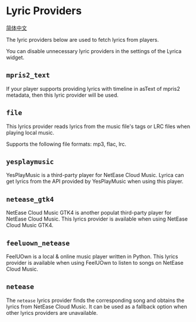 # Lyric Providers

[简体中文](LYRIC_PROVIDERS.zh.md)

The lyric providers below are used to fetch lyrics from players.

You can disable unnecessary lyric providers in the settings of the Lyrica widget.

## `mpris2_text`

If your player supports providing lyrics with timeline in asText of mpris2 metadata, then this lyric provider will be used.

## `file`

This lyrics provider reads lyrics from the music file's tags or LRC files when playing local music.

Supports the following file formats: mp3, flac, lrc.

## `yesplaymusic`

YesPlayMusic is a third-party player for NetEase Cloud Music. Lyrica can get lyrics from the API provided by YesPlayMusic when using this player.

## `netease_gtk4`

NetEase Cloud Music GTK4 is another populat third-party player for NetEase Cloud Music. This lyrics provider is available when using NetEase Cloud Music GTK4.

## `feeluown_netease`

FeelUOwn is a local & online music player written in Python. This lyrics provider is available when using FeelUOwn to listen to songs on NetEase Cloud Music.

## `netease`

The `netease` lyrics provider finds the corresponding song and obtains the lyrics from NetEase Cloud Music. It can be used as a fallback option when other lyrics providers are unavailable.
